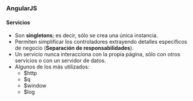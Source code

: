 ### AngularJS
#### Servicios

- Son **singletons**; es decir, sólo se crea una única instancia.
- Permiten simplificar los controladores extrayendo detalles específicos de negocio (**Separación de responsabilidades**).
- Un servicio nunca interacciona con la propia página, sólo con otros servicios o con un servidor de datos.
- Algunos de los más utilizados:
    - $http
    - $q
    - $window
    - $log
